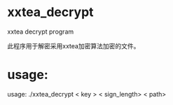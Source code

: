# xxtea_decrypt
xxtea decrypt program

此程序用于解密采用xxtea加密算法加密的文件。


# usage:

usage: ./xxtea_decrypt < key > < sign_length> < path>
